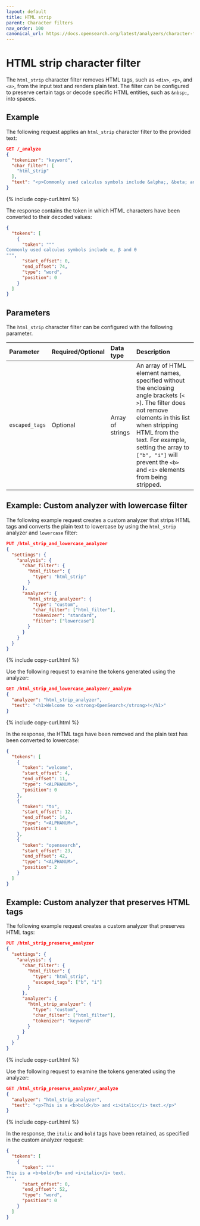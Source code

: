 ```yaml
---
layout: default
title: HTML strip
parent: Character filters
nav_order: 100
canonical_url: https://docs.opensearch.org/latest/analyzers/character-filters/html-character-filter/
---
```


# HTML strip character filter

The `html_strip` character filter removes HTML tags, such as `<div>`, `<p>`, and `<a>`, from the input text and renders plain text. The filter can be configured to preserve certain tags or decode specific HTML entities, such as `&nbsp;`, into spaces.

## Example

The following request applies an `html_strip` character filter to the provided text:

```json
GET /_analyze
{
  "tokenizer": "keyword",
  "char_filter": [
    "html_strip"
  ],
  "text": "<p>Commonly used calculus symbols include &alpha;, &beta; and &theta; </p>"
}
```
{% include copy-curl.html %}

The response contains the token in which HTML characters have been converted to their decoded values:

```json
{
  "tokens": [
    {
      "token": """
Commonly used calculus symbols include α, β and θ 
""",
      "start_offset": 0,
      "end_offset": 74,
      "type": "word",
      "position": 0
    }
  ]
}
```

## Parameters

The `html_strip` character filter can be configured with the following parameter.

| Parameter       | Required/Optional | Data type | Description    |
|:---|:---|:---|:---|
| `escaped_tags` | Optional | Array of strings | An array of HTML element names, specified without the enclosing angle brackets (`< >`). The filter does not remove elements in this list when stripping HTML from the text. For example, setting the array to `["b", "i"]` will prevent the `<b>` and `<i>` elements from being stripped.|

## Example: Custom analyzer with lowercase filter

The following example request creates a custom analyzer that strips HTML tags and converts the plain text to lowercase by using the `html_strip` analyzer and `lowercase` filter:

```json
PUT /html_strip_and_lowercase_analyzer
{
  "settings": {
    "analysis": {
      "char_filter": {
        "html_filter": {
          "type": "html_strip"
        }
      },
      "analyzer": {
        "html_strip_analyzer": {
          "type": "custom",
          "char_filter": ["html_filter"],
          "tokenizer": "standard",
          "filter": ["lowercase"]
        }
      }
    }
  }
}
```
{% include copy-curl.html %}

Use the following request to examine the tokens generated using the analyzer:

```json
GET /html_strip_and_lowercase_analyzer/_analyze
{
  "analyzer": "html_strip_analyzer",
  "text": "<h1>Welcome to <strong>OpenSearch</strong>!</h1>"
}
```
{% include copy-curl.html %}

In the response, the HTML tags have been removed and the plain text has been converted to lowercase:

```json
{
  "tokens": [
    {
      "token": "welcome",
      "start_offset": 4,
      "end_offset": 11,
      "type": "<ALPHANUM>",
      "position": 0
    },
    {
      "token": "to",
      "start_offset": 12,
      "end_offset": 14,
      "type": "<ALPHANUM>",
      "position": 1
    },
    {
      "token": "opensearch",
      "start_offset": 23,
      "end_offset": 42,
      "type": "<ALPHANUM>",
      "position": 2
    }
  ]
}
```

## Example: Custom analyzer that preserves HTML tags

The following example request creates a custom analyzer that preserves HTML tags:

```json
PUT /html_strip_preserve_analyzer
{
  "settings": {
    "analysis": {
      "char_filter": {
        "html_filter": {
          "type": "html_strip",
          "escaped_tags": ["b", "i"]
        }
      },
      "analyzer": {
        "html_strip_analyzer": {
          "type": "custom",
          "char_filter": ["html_filter"],
          "tokenizer": "keyword"
        }
      }
    }
  }
}
```
{% include copy-curl.html %}

Use the following request to examine the tokens generated using the analyzer:

```json
GET /html_strip_preserve_analyzer/_analyze
{
  "analyzer": "html_strip_analyzer",
  "text": "<p>This is a <b>bold</b> and <i>italic</i> text.</p>"
}
```
{% include copy-curl.html %}

In the response, the `italic` and `bold` tags have been retained, as specified in the custom analyzer request:

```json
{
  "tokens": [
    {
      "token": """
This is a <b>bold</b> and <i>italic</i> text.
""",
      "start_offset": 0,
      "end_offset": 52,
      "type": "word",
      "position": 0
    }
  ]
}
```
